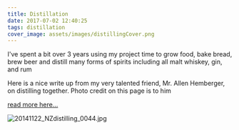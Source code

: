 ```yaml
---
title: Distillation
date: 2017-07-02 12:40:25
tags: distillation
cover_image: assets/images/distillingCover.png
---
```

I've spent a bit over 3 years using my project time to grow food, bake bread, brew beer and distill many forms of spirits including all malt whiskey, gin, and rum

Here is a nice write up from my very talented friend, Mr. Allen Hemberger, on distilling together.  Photo credit on this page is to him

[read more here...](http://www.stray-project.com/2015/05/distillation/)

![20141122_NZdistilling_0044.jpg](20141122_NZdistilling_0055.jpg)